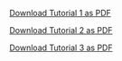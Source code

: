 [Download Tutorial 1 as PDF](https://github.com/davidpomerenke/tutorials/raw/main/logic/src/presentation1.pdf)

[Download Tutorial 2 as PDF](https://github.com/davidpomerenke/tutorials/raw/main/logic/src/presentation2.pdf)

[Download Tutorial 3 as PDF](https://github.com/davidpomerenke/tutorials/raw/main/logic/src/presentation3.pdf)
